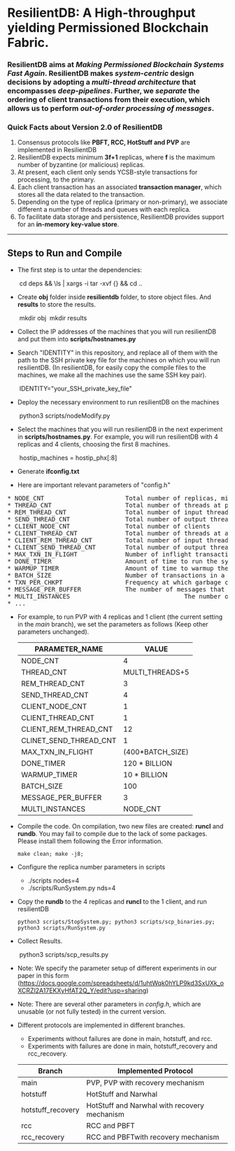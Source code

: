 # ResilientDB: A High-throughput yielding Permissioned Blockchain Fabric.

### ResilientDB aims at *Making Permissioned Blockchain Systems Fast Again*. ResilientDB makes *system-centric* design decisions by adopting a *multi-thread architecture* that encompasses *deep-pipelines*. Further, we *separate* the ordering of client transactions from their execution, which allows us to perform *out-of-order processing of messages*.

### Quick Facts about Version 2.0 of ResilientDB

1. Consensus protocols like **PBFT, RCC, HotStuff and PVP** are implemented in ResilientDB
2. ResilientDB expects minimum **3f+1** replicas, where **f** is the maximum number of byzantine (or malicious) replicas.
3. At present, each client only sends YCSB-style transactions for processing, to the primary.
4. Each client transaction has an associated **transaction manager**, which stores all the data related to the transaction.
5. Depending on the type of replica (primary or non-primary), we associate different a number of threads and queues with each replica.
6. To facilitate data storage and persistence, ResilientDB provides support for an **in-memory key-value store**. 

---

## Steps to Run and Compile<br/>

* The first step is to untar the dependencies:

  ​    cd deps && \ls | xargs -i tar -xvf {} && cd ..

* Create **obj** folder inside **resilientdb** folder, to store object files. And **results** to store the results.

  ​    mkdir obj
  ​    mkdir results

* Collect the IP addresses of the machines that you will run resilientDB and put them into **scripts/hostnames.py**

* Search "IDENTITY" in this repository, and replace all of them with the path to the SSH private key file for the machines on which you will run resilientDB. (In resilientDB, for easily copy the compile files to the machines, we make all the machines use the same SSH key pair).

  ​      IDENTITY="your_SSH_private_key_file"

* Deploy the necessary environment to run resilientDB on the machines

  ​    python3 scripts/nodeModify.py

* Select the machines that you will run resilientDB in the next experiment in **scripts/hostnames.py**. For example, you will run resilientDB with 4 replicas and 4 clients, choosing the first 8 machines.

  ​    hostip_machines = hostip_phx[:8]

* Generate **ifconfig.txt**

* Here are important relevant parameters of "config.h"

<pre>
* NODE_CNT                      Total number of replicas, minimum 4, that is, f=1.  
* THREAD_CNT                    Total number of threads at primary
* REM_THREAD_CNT                Total number of input threads at a replica 
* SEND_THREAD_CNT               Total number of output threads at a replica
* CLIENT_NODE_CNT               Total number of clients
* CLIENT_THREAD_CNT             Total number of threads at a client
* CLIENT_REM_THREAD_CNT         Total number of input threads at a client
* CLIENT_SEND_THREAD_CNT        Total number of output threads at a client
* MAX_TXN_IN_FLIGHT             Number of inflight transactions that a client can have, which are sent but not responded 
* DONE_TIMER                    Amount of time to run the system.
* WARMUP_TIMER                  Amount of time to warmup the system (No statistics collected).
* BATCH_SIZE                    Number of transactions in a batch (at least 5)
* TXN_PER_CHKPT                 Frequency at which garbage collection is done.
* MESSAGE_PER_BUFFER            The number of messages that a replica sends at one time
* MULTI_INSTANCES								The number of concurrent instances
* ...
</pre>


* For example, to run PVP with 4 replicas and 1 client (the current setting in the *main* branch), we set the parameters as follows (Keep other parameters unchanged).

  | PARAMETER_NAME         | VALUE            |
  | ---------------------- | ---------------- |
  | NODE_CNT               | 4                |
  | THREAD_CNT             | MULTI_THREADS+5  |
  | REM_THREAD_CNT         | 3                |
  | SEND_THREAD_CNT        | 4                |
  | CLIENT_NODE_CNT        | 1                |
  | CLIENT_THREAD_CNT      | 1                |
  | CLIENT_REM_THREAD_CNT  | 12               |
  | CLINET_SEND_THREAD_CNT | 1                |
  | MAX_TXN_IN_FLIGHT      | (400*BATCH_SIZE) |
  | DONE_TIMER             | 120 * BILLION    |
  | WARMUP_TIMER           | 10 * BILLION     |
  | BATCH_SIZE             | 100              |
  | MESSAGE_PER_BUFFER     | 3                |
  | MULTI_INSTANCES        | NODE_CNT         |


* Compile the code. On compilation, two new files are created: **runcl** and **rundb**. You may fail to compile due to the lack of some packages. Please install them following the Error information.
        
      make clean; make -j8;

* Configure the replica number parameters in scripts


  * ./scripts    nodes=4
  * ./scripts/RunSystem.py nds=4

* Copy the **rundb** to the 4 replicas and **runcl** to the 1 client, and run resilientDB
        
      python3 scripts/StopSystem.py; python3 scripts/scp_binaries.py; python3 scripts/RunSystem.py

* Collect Results.

  ​    python3 scripts/scp_results.py


* Note: We specify the parameter setup of different experiments in our paper in this form (https://docs.google.com/spreadsheets/d/1uhtWqk0hYLP9kd3SxUXk_oXCRZl2A17EKXyHfAT2Q_Y/edit?usp=sharing)

* Note: There are several other parameters in *config.h*, which are unusable (or not fully tested) in the current version.

* Different protocols are implemented in different branches. 

  * Experiments without failures are done in main, hotstuff, and rcc.
  * Experiments with failures are done in main, hotstuff_recovery and rcc_recovery.

  | Branch            | Implemented Protocol                         |
  | ----------------- | -------------------------------------------- |
  | main              | PVP, PVP with recovery mechanism             |
  | hotstuff          | HotStuff and Narwhal                         |
  | hotstuff_recovery | HotStuff and Narwhal with recovery mechanism |
  | rcc               | RCC and PBFT                                 |
  | rcc_recovery      | RCC and PBFTwith recovery mechanism          |